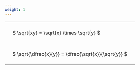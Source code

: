 ```yaml
---
weight: 1
---
```


<style type="text/css">
#T_8c535 th.col_heading {
  text-align: left;
  font-size: 1em;
}
#T_8c535 td {
  text-align: left;
  font-size: 1em;
  padding: 1.5em;
}
</style>
<table id="T_8c535">
  <thead>
  </thead>
  <tbody>
    <tr>
      <td id="T_8c535_row0_col0" class="data row0 col0" >$ \sqrt{xy} = \sqrt{x} \times \sqrt{y} $</td>
    </tr>
    <tr>
      <td id="T_8c535_row1_col0" class="data row1 col0" >$ \sqrt{\dfrac{x}{y}} = \dfrac{\sqrt{x}}{\sqrt{y}} $</td>
    </tr>
  </tbody>
</table>
